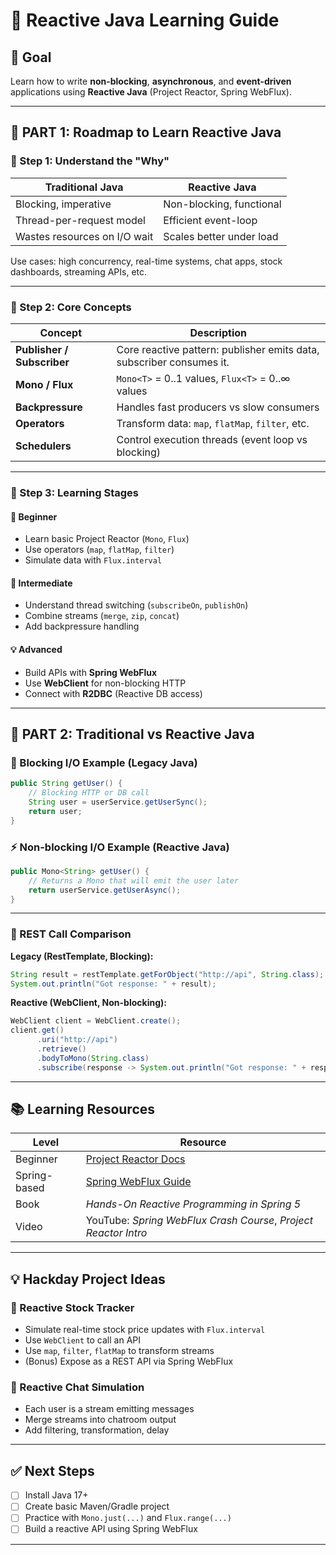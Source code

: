 # 📘 Reactive Java Learning Guide

## 🎯 Goal

Learn how to write **non-blocking**, **asynchronous**, and **event-driven** applications using **Reactive Java** (Project Reactor, Spring WebFlux).

---

## 📍 PART 1: Roadmap to Learn Reactive Java

### 🔰 Step 1: Understand the "Why"

| Traditional Java | Reactive Java |
|------------------|----------------|
| Blocking, imperative | Non-blocking, functional |
| Thread-per-request model | Efficient event-loop |
| Wastes resources on I/O wait | Scales better under load |

Use cases: high concurrency, real-time systems, chat apps, stock dashboards, streaming APIs, etc.

---

### 🧭 Step 2: Core Concepts

| Concept | Description |
|--------|-------------|
| **Publisher / Subscriber** | Core reactive pattern: publisher emits data, subscriber consumes it. |
| **Mono / Flux** | `Mono<T>` = 0..1 values, `Flux<T>` = 0..∞ values |
| **Backpressure** | Handles fast producers vs slow consumers |
| **Operators** | Transform data: `map`, `flatMap`, `filter`, etc. |
| **Schedulers** | Control execution threads (event loop vs blocking) |

---

### 🚀 Step 3: Learning Stages

#### 🧩 Beginner
- Learn basic Project Reactor (`Mono`, `Flux`)
- Use operators (`map`, `flatMap`, `filter`)
- Simulate data with `Flux.interval`

#### 🔄 Intermediate
- Understand thread switching (`subscribeOn`, `publishOn`)
- Combine streams (`merge`, `zip`, `concat`)
- Add backpressure handling

#### 💡 Advanced
- Build APIs with **Spring WebFlux**
- Use **WebClient** for non-blocking HTTP
- Connect with **R2DBC** (Reactive DB access)

---

## 📍 PART 2: Traditional vs Reactive Java

### 📌 Blocking I/O Example (Legacy Java)

```java
public String getUser() {
    // Blocking HTTP or DB call
    String user = userService.getUserSync();
    return user;
}
```

### ⚡ Non-blocking I/O Example (Reactive Java)

```java
public Mono<String> getUser() {
    // Returns a Mono that will emit the user later
    return userService.getUserAsync();
}
```

---

### 📌 REST Call Comparison

**Legacy (RestTemplate, Blocking):**

```java
String result = restTemplate.getForObject("http://api", String.class);
System.out.println("Got response: " + result);
```

**Reactive (WebClient, Non-blocking):**

```java
WebClient client = WebClient.create();
client.get()
      .uri("http://api")
      .retrieve()
      .bodyToMono(String.class)
      .subscribe(response -> System.out.println("Got response: " + response));
```

---

## 📚 Learning Resources

| Level | Resource |
|-------|----------|
| Beginner | [Project Reactor Docs](https://projectreactor.io/docs/core/release/reference/) |
| Spring-based | [Spring WebFlux Guide](https://docs.spring.io/spring-framework/docs/current/reference/html/web-reactive.html) |
| Book | *Hands-On Reactive Programming in Spring 5* |
| Video | YouTube: *Spring WebFlux Crash Course*, *Project Reactor Intro* |

---

## 💡 Hackday Project Ideas

### 🔹 Reactive Stock Tracker
- Simulate real-time stock price updates with `Flux.interval`
- Use `WebClient` to call an API
- Use `map`, `filter`, `flatMap` to transform streams
- (Bonus) Expose as a REST API via Spring WebFlux

### 🔹 Reactive Chat Simulation
- Each user is a stream emitting messages
- Merge streams into chatroom output
- Add filtering, transformation, delay

---

## ✅ Next Steps

- [ ] Install Java 17+
- [ ] Create basic Maven/Gradle project
- [ ] Practice with `Mono.just(...)` and `Flux.range(...)`
- [ ] Build a reactive API using Spring WebFlux

---